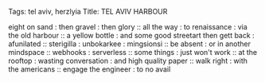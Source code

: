 Tags: tel aviv, herzlyia
Title: TEL AVIV HARBOUR
  
eight on sand : then gravel : then glory :: all the way : to renaissance : via the old harbour :: a yellow bottle : and some good streetart then gett back : afunilated :: sterigilla : unbokarkee : mingsionsi :: be absent : or in another mindspace :: webhooks : serverless :: some things : just won't work :: at the rooftop : wasting conversation : and high quality paper :: walk right : with the americans :: engage the engineer : to no avail